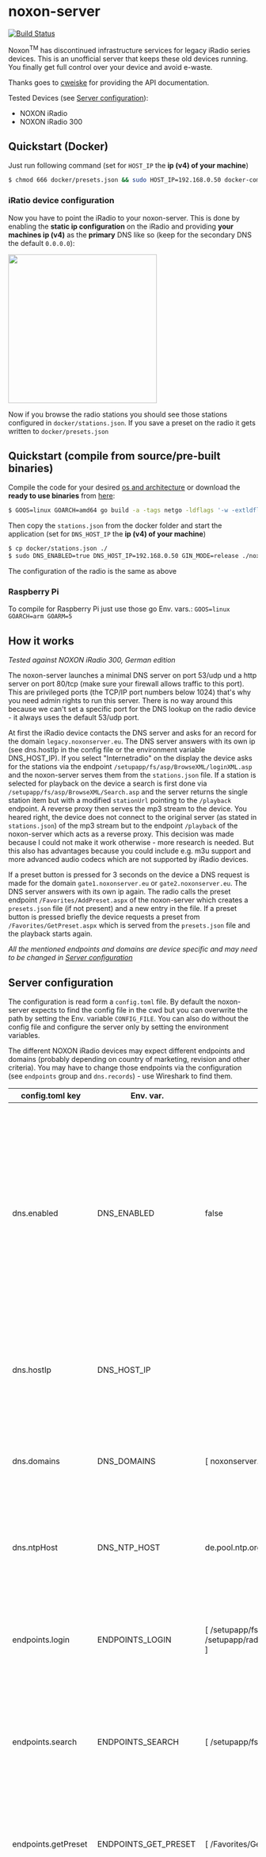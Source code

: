 # noxon-server
[![Build Status](https://dev.azure.com/bjoernstresing/bjoernstresing/_apis/build/status%2FTereius.noxon-server?branchName=master)](https://dev.azure.com/bjoernstresing/bjoernstresing/_build/latest?definitionId=26&branchName=master)

Noxon<sup>TM</sup> has discontinued infrastructure services for legacy iRadio series devices. This is an unofficial server that keeps these old devices running. You finally get full control over your device and avoid e-waste.

Thanks goes to [cweiske](https://github.com/cweiske/noxon-api) for providing the API documentation.

Tested Devices (see [Server configuration](#server-configuration)):
* NOXON iRadio
* NOXON iRadio 300

## Quickstart (Docker)

Just run following command (set for `HOST_IP` the **ip (v4) of your machine**)

```bash
$ chmod 666 docker/presets.json && sudo HOST_IP=192.168.0.50 docker-compose -f docker/docker-compose.yaml up
```

### iRatio device configuration

Now you have to point the iRadio to your noxon-server. This is done by enabling the **static ip configuration** on the iRadio and providing **your machines ip (v4)** as the **primary** DNS like so (keep for the secondary DNS the default `0.0.0.0`):

<img src="https://user-images.githubusercontent.com/18425553/189549696-fa4c5c63-8860-4596-b7c8-a403240b97be.png"  width="300">

Now if you browse the radio stations you should see those stations configured in `docker/stations.json`. If you save a preset on the radio it gets written to `docker/presets.json`

## Quickstart (compile from source/pre-built binaries)

Compile the code for your desired [os and architecture](https://gist.github.com/asukakenji/f15ba7e588ac42795f421b48b8aede63) or download the **ready to use binaries** from [here](https://github.com/Tereius/noxon-server/releases):

```bash
$ GOOS=linux GOARCH=amd64 go build -a -tags netgo -ldflags '-w -extldflags "-static"' -o noxon-server cmd/main.go
```

Then copy the `stations.json` from the docker folder and start the application (set for `DNS_HOST_IP` the **ip (v4) of your machine**)

```bash
$ cp docker/stations.json ./
$ sudo DNS_ENABLED=true DNS_HOST_IP=192.168.0.50 GIN_MODE=release ./noxon-server
```

The configuration of the radio is the same as above

### Raspberry Pi

To compile for Raspberry Pi just use those go Env. vars.: `GOOS=linux GOARCH=arm GOARM=5`

## How it works
*Tested against NOXON iRadio 300, German edition*

The noxon-server launches a minimal DNS server on port 53/udp und a http server on port 80/tcp (make sure your firewall allows traffic to this port). This are privileged ports (the TCP/IP port numbers below 1024) that's why you need admin rights to run this server. There is no way around this because we can't set a specific port for the DNS lookup on the radio device - it always uses the default 53/udp port.

At first the iRadio device contacts the DNS server and asks for an record for the domain `legacy.noxonserver.eu`. The DNS server answers with its own ip (see dns.hostIp in the config file or the environment variable DNS_HOST_IP). If you select "Internetradio" on the display the device asks for the stations via the endpoint `/setupapp/fs/asp/BrowseXML/loginXML.asp` and the noxon-server serves them from the `stations.json` file. If a station is selected for playback on the device a search is first done via `/setupapp/fs/asp/BrowseXML/Search.asp` and the server returns the single station item but with a modified `stationUrl` pointing to the `/playback` endpoint. A reverse proxy then serves the mp3 stream to the device. You heared right, the device does not connect to the original server (as stated in `stations.json`) of the mp3 stream but to the endpoint `/playback` of the noxon-server which acts as a reverse proxy. This decision was made because I could not make it work otherwise - more research is needed. But this also has advantages because you could include e.g. m3u support and more advanced audio codecs which are not supported by iRadio devices.

If a preset button is pressed for 3 seconds on the device a DNS request is made for the domain `gate1.noxonserver.eu` or `gate2.noxonserver.eu`. The DNS server answers with its own ip again. The radio calls the preset endpoint `/Favorites/AddPreset.aspx` of the noxon-server which creates a `presets.json` file (if not present) and a new entry in the file. If a preset button is pressed briefly the device requests a preset from `/Favorites/GetPreset.aspx` which is served from the `presets.json` file and the playback starts again.

*All the mentioned endpoints and domains are device specific and may need to be changed in [Server configuration](#server-configuration)*

## Server configuration

The configuration is read form a `config.toml` file. By default the noxon-server expects to find the config file in the cwd but you can overwrite the path by setting the Env. variable `CONFIG_FILE`. You can also do without the config file and configure the server only by setting the environment variables.

The different NOXON iRadio devices may expect different endpoints and domains (probably depending on country of marketing, revision and other criteria). You may have to change those endpoints via the configuration (see `endpoints` group and `dns.records`) - use Wireshark to find them.

| config.toml key     | Env. var.            | Default                                                                                    | Meaning                                                                                                                                                                                                                                  |
| ------------------- | -------------------- | ------------------------------------------------------------------------------------------ | ---------------------------------------------------------------------------------------------------------------------------------------------------------------------------------------------------------------------------------------- |
| dns.enabled         | DNS_ENABLED          | false                                                                                      | Enable a DNS server that redirects the radio to this server. If disabled you have to provide your own dns server that returns an A record for the [expected domains](#known-endpoints-and-domains) with the ip of the noxon-server       |
| dns.hostIp          | DNS_HOST_IP          |                                                                                            | The ip (v4) of the noxon-server. Only required if the DNS server is enabled                                                                                                                                                              |
| dns.domains         | DNS_DOMAINS          | [ noxonserver.eu, vtuner.com ]                                                             | Device [expected domains](#known-endpoints-and-domains) that will be resolved to the ip configured by `dns.hostIp`                                                                                                                       |
| dns.ntpHost         | DNS_NTP_HOST         | de.pool.ntp.org                                                                            | The host of a ntp server where the radio should get the time from.                                                                                                                                                                       |
| endpoints.login     | ENDPOINTS_LOGIN      | [ /setupapp/fs/asp/BrowseXML/loginXML.asp, /setupapp/radio567/asp/BrowseXPA/LoginXML.asp ] | Device [expected login endpoints](#known-endpoints-and-domains) that get routed to this servers login endpoint                                                                                                                           |
| endpoints.search    | ENDPOINTS_SEARCH     | [ /setupapp/fs/asp/BrowseXML/Search.asp ]                                                  | Device [expected search endpoints](#known-endpoints-and-domains) that get routed to this servers search endpoint                                                                                                                         |
| endpoints.getPreset | ENDPOINTS_GET_PRESET | [ /Favorites/GetPreset.aspx ]                                                              | Device [expected getPreset endpoints](#known-endpoints-and-domains) that get routed to this servers getPreset endpoint                                                                                                                   |
| endpoints.addPreset | ENDPOINTS_ADD_PRESET | [ /Favorites/AddPreset.aspx ]                                                              | Device [expected addPreset endpoints](#known-endpoints-and-domains) that get routed to this servers addPreset endpoint                                                                                                                   |
| Whitelist           | WHITELIST            | \*                                                                                         | A list of hashed Mac adresses that are allowed to connect to the noxon-server or a wildcard `*`. For the Env. variable the entries are separated by `;` on windows and `:` on a unix-like os. The Whitelist overrules the Blacklist      |
| Blacklist           | BLACKLIST            |                                                                                            | A list of hashed Mac adresses that are blocked from connecting to the noxon-server or a wildcard `*`. For the Env. variable the entries are separated by `;` on windows and `:` on a unix-like os. The Whitelist overrules the Blacklist |

## Blacklist/Whitelist

You can blacklist, whitelist iRadio devices. You just have to get the hashed (and salted) Mac address of the iRadio device first. The easiest way to do is to observe the noxon-server logs and look for log messages while the device connects. You should find some log entries that contain the device info e.g.: `device="{b8f629d7e3480b61abdf48c7ba796dae 79 10143 Terratec ger}`. The first 32 character long hex string (here `b8f629d7e3480b61abdf48c7ba796dae`) is the hashed Mac that you are looking for.

## Stations list (stations.json)

You can create the station list according to your wishes but you must **restart noxon-server** if you made changes. Here are two examples:

A flat list of radio stations:

```json
[
  {
    "stationName": "HR info",
    "stationDescription": "HR info",
    "stationUrl": "https://dispatcher.rndfnk.com/hr/hrinfo/live/mp3/high"
  },
  {
    "stationName": "HR 2",
    "stationDescription": "HR 2",
    "stationUrl": "https://dispatcher.rndfnk.com/hr/hr2/live/mp3/high"
  }
]
```

A structured station list with nested folders:

```json
[
  {
    "dirName": "Hessischer Rundfunk",
    "children": [
      {
        "stationName": "HR info",
        "stationDescription": "HR info",
        "stationUrl": "https://dispatcher.rndfnk.com/hr/hrinfo/live/mp3/high"
      },
      {
        "stationName": "HR 2",
        "stationDescription": "HR 2",
        "stationUrl": "https://dispatcher.rndfnk.com/hr/hr2/live/mp3/high"
      }
    ]
  },
  {
    "dirName": "Root folder",
    "children": [
      {
        "dirName": "Nested folder",
        "children": [
          {
            "dirName": "Empty folder",
            "children": []
          }
        ]
      }
    ]
  }
]
```
## Known Endpoints and Domains

Different Noxon iRadio devices expect different endpoints and domains this server has to provide and resolve

### NOXON iRadio 300

| Domains        |
| -------------- |
| noxonserver.eu |

| Endpoint  | Path                                    |
| --------- | --------------------------------------- |
| login     | /setupapp/fs/asp/BrowseXML/loginXML.asp |
| search    | /setupapp/fs/asp/BrowseXML/Search.asp   |
| getPreset | /Favorites/GetPreset.aspx               |
| addPreset | /Favorites/AddPreset.aspx               |


### NOXON iRadio

| Domains    |
| ---------- |
| vtuner.com |

| Endpoint  | Path                                          |
| --------- | --------------------------------------------- |
| login     | /setupapp/radio567/asp/BrowseXPA/LoginXML.asp |
| search    | /setupapp/fs/asp/BrowseXML/Search.asp         |
| getPreset | /Favorites/GetPreset.aspx                     |
| addPreset | /Favorites/AddPreset.aspx                     |

